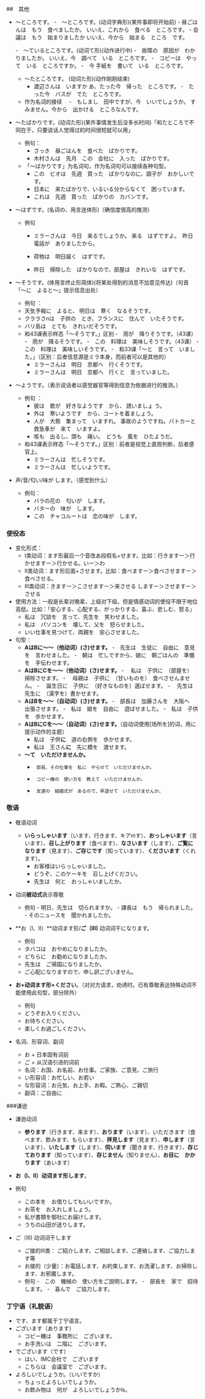 ##　其他

- 〜ところです。
	-　〜ところです。(动词字典形)(某件事即将开始前)
		- 昼ごはんは　もう　食べましたか。
			いいえ、これから　食べる　ところです。
		- 会議は　もう　始まりましたか
			いいえ、今から　始まる　ところ　です。
		
	-　〜ているところです。(动词て形)(动作进行中)
		-　故障の　原因が　わかりましたか。
			いいえ、今　調べて　いる　ところです。
		-　コピーは　やって　いる　ところですか。
		-　今 手紙を　書いて　いる　ところです。
		
	- 〜たところです。 (动词た形)(动作刚刚结束)
	  - 渡辺さんは　いますか
	    あ、たった今　帰った　ところです。
		-　たった今　バスが　でた　ところです。
	- 作为名词的接续　
		-　もしまし　田中ですが、今　いいでしょうか。
			すみません。今から　出かける　ところなんです。
- ～たばかりです。(动词た形)(某件事情发生后没多长时间)「和たところで不同在于，只要说话人觉得过的时间很短就可以用」
	- 例句：
		- さっき　昼ごはんを　食べた　ばかりです。	
		- 木村さんは　先月　この　会社に　入った　ばかりです。
	- 「～ばかりです」为名词句，作为名词句可以接续各种句型。
	   -  この　ビオは　先週　買った　ばかりなのに、調子が　おかしいです。
	   -  日本に　来たばかりで、いるいる分からなくて　困っています。
	   -  これは　先週　買った　ばかりの　カバンです。
- 〜はずです。(名词の、用言连体形)（确信度很高的推测）
  - 例句
    - ミラーさんは　今日　来るでしょうか。
      来る　はずですよ。　昨日　電話が　ありましたから。
    
    - 荷物は　明日届く　はずです。
    - 昨日　掃除した　ばかりなので、部屋は　きれいな　はずです。
- 〜そうです。(体用言终止形简体)(将某处得到的消息不加意见传达)（句首「〜に　よると〜」提示信息出处）
	- 例句 ：	
    - 天気予報に　よると、 明日は　寒く　なるそうです。
    - クララさnは　子供の　とき、フランスに　住んで　いたそうです。
    - バリ島は　とても　きれいだそうです。
	- 和43课表示样态「〜そうです。」区别
		-　雨が　降りそうです。（43课）
		-　雨が　降るそうです。
		-　この　料理は　美味しそうです。（43课）
		-　この　料理は　美味しいそうです。
	-　和33课「〜と　言って　いました。」（区别：后者信息源是ミラ本身，而前者可以是其他的）
		- ミラーさんは　明日　京都へ　行くそうです。
		- ミラーさんは　明日　京都へ　行くと　言っていました。　　
- 〜ようです。（表示说话者以感觉器官等得到信息为依据进行的推测。）　
	- 例句 ：
		- 彼は　歌が　好きなようです　から、 誘いましょ	う。
		- 外は　寒いようです　から、コートを着ましょう。
		- 人が　大勢　集まって　いますれ。
			事故のようですね。パトカーと　救急車が　来て　いますよ。
		- 咳も　出るし、頭も　痛い。　どうも　風を　ひたようだ。
	- 和43课表示样态「〜そうです。」区别：前者是视觉上直观判断，后者感官上。
		- ミラーさんは　忙しそうです。
		- ミラーさんは　忙しいようです。
- 声/音/匂い/味が します。（感觉到什么）
	- 例句：
		- バラの花の　匂いが　します。
		- バターの　味が　します。
		- この　チャコルートは　恋の味が　します。

### 使役态

- 变化形式：
  - I类动词：ます形最后一个音改あ段假名+せます。比如：行きますー＞行かせますー＞行かせる。いー＞わ
  - II类动词：ます形后面+させます。比如：食べますー＞食べさせますー＞食べさせる。
  - III类动词：きますー＞こさせますー＞来させる
  					しますー＞させますー＞させる
- 使用方法：一般是长辈对晚辈，上级对下级。但是情感动词的使役不限于地位高低。比如：「安心する、心配する、がっかりする、喜ぶ、悲しむ、怒る」
	- 私は　冗談を　言って、先生を　笑わせました。
	- 私は　パソコンを　壊して、父を　怒らせました。
	- いい仕事を見つけて、両親を　安心させました。	 
- 句型：
	- **AはBに〜〜（他动词）(さ)せます。**
		-　先生は　生徒に　自由に　意見を　言わせました。
		-　朝は　忙しですから、娘に　朝ごはんの　準備を　手伝わせます。
	- **AはBにCを〜〜（他动词）(さ)せます。**
		-　 私は　子供に　（部屋を）　掃除させます。
		-　 母親は　子供に　（甘いものを）　食べさせんません。
		-　 誕生日に　子供に　（好きなものを）選ばせます。
		-　 先生は　先生に　（漢字を）書かせます。　
	- **AはBを〜〜（自动词）(さ)せます。**
		-　部長は　加藤さんを　大阪へ　出張させます。
		-　私は　娘を　自由に　遊ばせました。
		-　私は　子供を　歩かせます。
	- **AはBにCを〜〜（自动词）(さ)せます。**（自动词使用[场所を]的词，用に提示动作的主题）
	  - 私は　子供**に**　道の右側を　歩かせます。
	  - 私は　王さん**に**　先に橋を　渡せます。
	- **〜て　いただけませんか。**
	  -  	 部長、その仕事を　私に　やらせて　いただけませんか。
	  -  	 コピー機の　使い方を　教えて　いただけませんか。
	  -  	 友達の　結婚式が　あるので、早退せて　いただけませんか。

### 敬语 

- 敬语动词
  
  - **いらっしゃいます**（います、行きます、キアmす）、**おっしゃいます**（言います）、**召し上がります**（食べます）、**なさいます**（します）、**ご覧に　なります**（見ます）、**ご存じです**（知っています）、**くださいます**（くれます）。
    - お客様はいらっしゃいました。
    - どうぞ、このケーキを　召し上げください。
    - 先生は　何と　おっしゃいましたか。
- 动词**被动式**表示尊敬
	
	- 	例句
	   - 	明日、先生は　切られますか。
	   - 	課長は　もう　帰られました。
	   - 	そのニュースを　聞かれましたか。
- **お（I、II）**动词ます形/**ご（III)** 动词词干になります。
	- 例句
    -  タバコは　おやめになりましたか。
    -  どちらに　お勤めになりましたか。
    -  先生は　ご帰国になりましたか。
    -  ご心配になりますので、申し訳ございません。
- **お+动词ます形+ください**。（对对方请求，劝诱时。已有尊敬表达特殊动词不能使用此句型，部分除外）
	- 例句	
    - どうぞお入りください。
    - お待ちください。
    - 楽しくお過ごしください。
- 名词、形容词、副词
	- お + 日本固有词前
	- ご + 从汉语引进的词前  
    - 名词：お国、お名前、お仕事。ご家族、ご意見、ご旅行
    - い形容词：お忙しい、お若い
    - な形容词：お元気、お上手、お暇。ご熱心、ご親切
    - 副词：ご自由に

###谦逊

- 谦逊动词

  - **参ります**（行きます、来ます）、**おります**（います）、いただきます（食べます、飲みます、もらいます）、**拝見します**（見ます）、**申します**（言います）、**いたします**（します）、**伺います**（聞きます、行きます）、**存じております**（知っています）、**存じません**（知りません）、**お目に　かかります**（あいます）

- **お（I、II）动词ます形します**。
- 例句
    - この本を　お借りしてもいいですか。
    - お茶を　お入れしましょう。
    - 私が書類を御社にお届けします。
    - うちの山田が送りします。
  
- ご（III) 动词词干します
  - ご接的III类： ご紹介します、ご相談します、ご連絡します、ご協力します等
  - お接的（少量）：お電話します、お約束します、お洗濯します、お掃除します、お邪魔します。
  - 例句
  	-　この　機械の　使い方をご説明します。
  	-　部長を　家で　招待します。
  	-　喜んで　ご協力します。

### 丁宁语（礼貌语）

- です、ます都属于丁宁语言。
- ございます（あります）
  - コピー機は　事務所に　ございます。
  - お手洗いは　二階に　ございます。
- でございます（です）
  - はい、IMC会社で　ございます
  - こちらは　会議室で　ございます。
- よろしいでしょうか。（いいですか）
  - ちょっとよろしいでしょうか。
  - お飲み物は　何が　よろしいでしょうかls。

